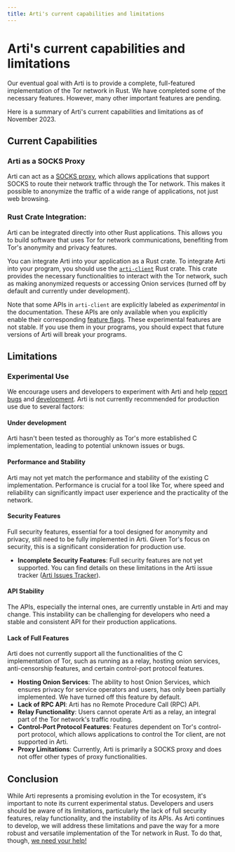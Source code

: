 ```yaml
---
title: Arti's current capabilities and limitations
---
```


# Arti's current capabilities and limitations

Our eventual goal with Arti is to provide a complete, full-featured implementation of the Tor network in Rust. We have completed some of the necessary features. However, many other important features are pending.

Here is a summary of Arti's current capabilities and limitations as of November 2023.

## Current Capabilities

### Arti as a SOCKS Proxy
Arti can act as a [SOCKS proxy](https://tpo.pages.torproject.net/core/doc/rust/arti/index.html), which allows applications that support SOCKS to route their network traffic through the Tor network. This makes it possible to anonymize the traffic of a wide range of applications, not just web browsing.

### Rust Crate Integration: 
Arti can be integrated directly into other Rust applications. This allows you to build software that uses Tor for network communications, benefiting from Tor's anonymity and privacy features.

You can integrate Arti into your application as a Rust crate. To integrate Arti into your program, you should use the [`arti-client`](https://tpo.pages.torproject.net/core/doc/rust/arti_client/index.html) Rust crate. This crate provides the necessary functionalities to interact with the Tor network, such as making anonymized requests or accessing Onion services (turned off by default and currently under development).

Note that some APIs in `arti-client` are explicitly labeled as _experimental_ in the documentation.
These APIs are only available when you explicitly enable their corresponding [feature flags](https://tpo.pages.torproject.net/core/doc/rust/arti_client/index.html#feature-flags).
These experimental features are not stable. If you use them in your programs, you should expect that future versions of Arti will break your programs.

## Limitations

### Experimental Use
We encourage users and developers to experiment with Arti and help [report bugs](https://gitlab.torproject.org/tpo/core/arti/-/issues) and [development](https://gitlab.torproject.org/tpo/core/arti/-/blob/main/CONTRIBUTING.md). Arti is not currently recommended for production use due to several factors:

#### Under development
Arti hasn't been tested as thoroughly as Tor's more established C implementation, leading to potential unknown issues or bugs.

#### Performance and Stability
Arti may not yet match the performance and stability of the existing C implementation. Performance is crucial for a tool like Tor, where speed and reliability can significantly impact user experience and the practicality of the network.

#### Security Features
Full security features, essential for a tool designed for anonymity and privacy, still need to be fully implemented in Arti. Given Tor's focus on security, this is a significant consideration for production use.
- **Incomplete Security Features**: Full security features are not yet supported. You can find details on these limitations in the Arti issue tracker ([Arti Issues Tracker](https://gitlab.torproject.org/tpo/core/arti/-/issues/?label_name%5B%5D=Onion%20Services%3A%20Improved%20Security)).

#### API Stability
The APIs, especially the internal ones, are currently unstable in Arti and may change. This instability can be challenging for developers who need a stable and consistent API for their production applications.

#### Lack of Full Features
 Arti does not currently support all the functionalities of the C implementation of Tor, such as running as a relay, hosting onion services, anti-censorship features, and certain control-port protocol features.

- **Hosting Onion Services**: The ability to host Onion Services, which ensures privacy for service operators and users, has only been partially implemented. We have turned off this feature by default.
- **Lack of RPC API**: Arti has no Remote Procedure Call (RPC) API.
- **Relay Functionality**: Users cannot operate Arti as a relay, an integral part of the Tor network's traffic routing.
- **Control-Port Protocol Features**: Features dependent on Tor's control-port protocol, which allows applications to control the Tor client, are not supported in Arti.
- **Proxy Limitations**: Currently, Arti is primarily a SOCKS proxy and does not offer other types of proxy functionalities.


## Conclusion
While Arti represents a promising evolution in the Tor ecosystem, it's important to note its current experimental status. Developers and users should be aware of its limitations, particularly the lack of full security features, relay functionality, and the instability of its APIs. As Arti continues to develop, we will address these limitations and pave the way for a more robust and versatile implementation of the Tor network in Rust. To do that, though, [we need your help!](https://gitlab.torproject.org/tpo/core/arti/-/blob/main/CONTRIBUTING.md)
